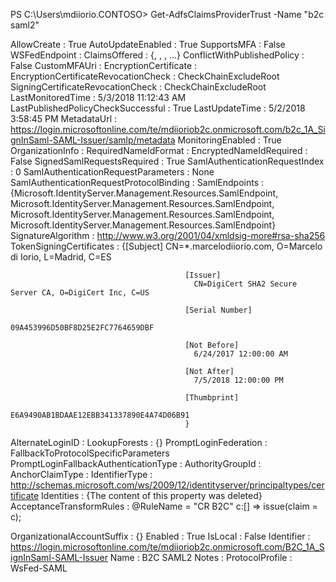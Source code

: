 PS C:\Users\mdiiorio.CONTOSO> Get-AdfsClaimsProviderTrust -Name "b2c saml2"


AllowCreate                              : True
AutoUpdateEnabled                        : True
SupportsMFA                              : False
WSFedEndpoint                            :
ClaimsOffered                            : {, , , ...}
ConflictWithPublishedPolicy              : False
CustomMFAUri                             :
EncryptionCertificate                    :
EncryptionCertificateRevocationCheck     : CheckChainExcludeRoot
SigningCertificateRevocationCheck        : CheckChainExcludeRoot
LastMonitoredTime                        : 5/3/2018 11:12:43 AM
LastPublishedPolicyCheckSuccessful       : True
LastUpdateTime                           : 5/2/2018 3:58:45 PM
MetadataUrl                              : https://login.microsoftonline.com/te/mdiioriob2c.onmicrosoft.com/b2c_1A_SignInSaml-SAML-Issuer/samlp/metadata
MonitoringEnabled                        : True
OrganizationInfo                         :
RequiredNameIdFormat                     :
EncryptedNameIdRequired                  : False
SignedSamlRequestsRequired               : True
SamlAuthenticationRequestIndex           : 0
SamlAuthenticationRequestParameters      : None
SamlAuthenticationRequestProtocolBinding :
SamlEndpoints                            : {Microsoft.IdentityServer.Management.Resources.SamlEndpoint, Microsoft.IdentityServer.Management.Resources.SamlEndpoint, Microsoft.IdentityServer.Management.Resources.SamlEndpoint,
                                           Microsoft.IdentityServer.Management.Resources.SamlEndpoint}
SignatureAlgorithm                       : http://www.w3.org/2001/04/xmldsig-more#rsa-sha256
TokenSigningCertificates                 : {[Subject]
                                             CN=*.marcelodiiorio.com, O=Marcelo di Iorio, L=Madrid, C=ES

                                           [Issuer]
                                             CN=DigiCert SHA2 Secure Server CA, O=DigiCert Inc, C=US

                                           [Serial Number]
                                             09A453996D50BF8D25E2FC7764659DBF

                                           [Not Before]
                                             6/24/2017 12:00:00 AM

                                           [Not After]
                                             7/5/2018 12:00:00 PM

                                           [Thumbprint]
                                             E6A9490AB1BDAAE12EBB341337890E4A74D06B91
                                           }
AlternateLoginID                         :
LookupForests                            : {}
PromptLoginFederation                    : FallbackToProtocolSpecificParameters
PromptLoginFallbackAuthenticationType    :
AuthorityGroupId                         :
AnchorClaimType                          :
IdentifierType                           : http://schemas.microsoft.com/ws/2009/12/identityserver/principaltypes/certificate
Identities                               : {The content of this property was deleted}
AcceptanceTransformRules                 : @RuleName = "CR B2C"
                                           c:[]
                                            => issue(claim = c);


OrganizationalAccountSuffix              : {}
Enabled                                  : True
IsLocal                                  : False
Identifier                               : https://login.microsoftonline.com/te/mdiioriob2c.onmicrosoft.com/B2C_1A_SignInSaml-SAML-Issuer
Name                                     : B2C SAML2
Notes                                    :
ProtocolProfile                          : WsFed-SAML